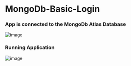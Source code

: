 # MongoDb-Basic-Login

### App is connected to the MongoDb Atlas Database
![image](https://user-images.githubusercontent.com/89126969/221099605-dcfc4909-18a2-4ee6-907c-a5c6a0988c3e.png)

### Running Application
![image](https://user-images.githubusercontent.com/89126969/221099539-612f4290-2a95-4e9b-ad9e-b4e83571ff46.png)
